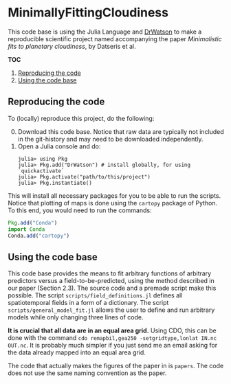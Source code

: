 # MinimallyFittingCloudiness

This code base is using the Julia Language and [DrWatson](https://juliadynamics.github.io/DrWatson.jl/stable/)
to make a reproducible scientific project named accompanying the paper _Minimalistic fits to planetary cloudiness_, by Datseris et al.


**TOC**
1. [Reproducing the code](#reproducing-the-code)
2. [Using the code base](#using-the-code-base)

## Reproducing the code
To (locally) reproduce this project, do the following:

0. Download this code base. Notice that raw data are typically not included in the
   git-history and may need to be downloaded independently.
1. Open a Julia console and do:
   ```
   julia> using Pkg
   julia> Pkg.add("DrWatson") # install globally, for using `quickactivate`
   julia> Pkg.activate("path/to/this/project")
   julia> Pkg.instantiate()
   ```

This will install all necessary packages for you to be able to run the scripts. Notice that plotting of maps is done using the `cartopy` package of Python. To this end, you would need to run the commands:
```julia
Pkg.add("Conda")
import Conda
Conda.add("cartopy")
```

## Using the code base
This code base provides the means to fit arbitrary functions of arbitrary predictors versus a field-to-be-predicted, using the method described in our paper (Section 2.3). The source code and a premade script make this possible. The script `scripts/field_definitions.jl` defines all spatiotemporal fields in a form of a dictionary. The script `scripts/general_model_fit.jl` allows the user to define and run arbitrary models while only changing three lines of code.

**It is crucial that all data are in an equal area grid.** Using CDO, this can be done with the command `cdo remapbil,gea250 -setgridtype,lonlat IN.nc OUT.nc`. It is probably much simpler if you just send me an email asking for the data already mapped into an equal area grid.

The code that actually makes the figures of the paper in is `papers`. The code does not use the same naming convention as the paper.
